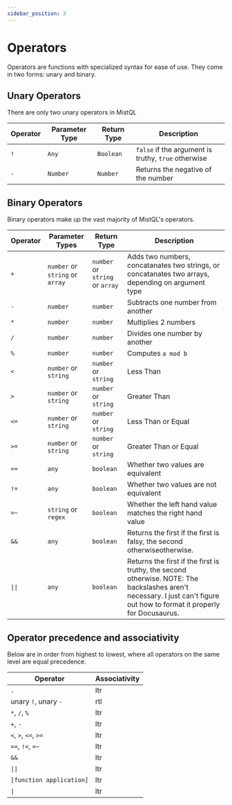 ```yaml
---
sidebar_position: 3
---
```


# Operators

Operators are functions with specialized syntax for ease of use. They come in two forms: unary and binary.

## Unary Operators

There are only two unary operators in MistQL


| Operator | Parameter Type | Return Type | Description |
|---|---|---|---|
| `!` | `Any` | `Boolean` | `false` if the argument is truthy, `true` otherwise |
| `-` | `Number` | `Number` | Returns the negative of the number |

## Binary Operators

Binary operators make up the vast majority of MistQL's operators.

| Operator | Parameter Types | Return Type | Description |
|---|---|---|---|
|`+`| `number` or `string` or `array` | `number` or `string` or `array` | Adds two numbers, concatanates two strings, or concatanates two arrays, depending on argument type |
|`-`| `number` | `number` | Subtracts one number from another |
|`*`| `number` | `number` | Multiplies 2 numbers |
|`/`| `number` | `number` | Divides one number by another |
|`%`| `number` | `number` | Computes `a mod b`|
|`<`| `number` or `string` | `number` or `string` | Less Than |
|`>`| `number` or `string` | `number` or `string` | Greater Than |
|`<=`| `number` or `string` | `number` or `string` | Less Than or Equal |
|`>=`| `number` or `string` | `number` or `string` | Greater Than or Equal |
|`==`| `any` | `boolean` | Whether two values are equivalent |
|`!=`| `any` | `boolean` | Whether two values are not equivalent |
|`=~`| `string` or `regex` | `boolean` | Whether the left hand value matches the right hand value |
|`&&`| `any` | `boolean` | Returns the first if the first is falsy, the second otherwiseotherwise. |
|`\|\|`| `any` | `boolean` | Returns the first if the first is truthy, the second otherwise. NOTE: The backslashes aren't necessary. I just can't figure out how to format it properly for Docusaurus. |


## Operator precedence and associativity
Below are in order from highest to lowest, where all operators on the same level are equal precedence. 

| Operator | Associativity |
|---|---|
| `.` | ltr |
| unary `!`, unary `-` | rtl |
| `*`, `/`, `%` | ltr |
| `+`, `-` | ltr |
| `<`, `>`, `<=`, `>=` | ltr |
| `==`, `!=`, `=~` | ltr |
| `&&` | ltr |
| `\|\|` | ltr |
| `[function application]` | ltr |
| `\|` | ltr |
